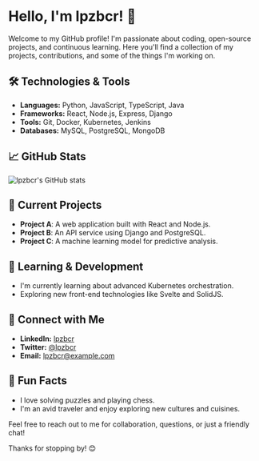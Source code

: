 # Hello, I'm lpzbcr! 👋

Welcome to my GitHub profile! I'm passionate about coding, open-source projects, and continuous learning. Here you'll find a collection of my projects, contributions, and some of the things I'm working on.

## 🛠️ Technologies & Tools

- **Languages:** Python, JavaScript, TypeScript, Java
- **Frameworks:** React, Node.js, Express, Django
- **Tools:** Git, Docker, Kubernetes, Jenkins
- **Databases:** MySQL, PostgreSQL, MongoDB

## 📈 GitHub Stats

![lpzbcr's GitHub stats](https://github-readme-stats.vercel.app/api?username=lpzbcr&show_icons=true&theme=radical)

## 🔭 Current Projects

- **Project A**: A web application built with React and Node.js.
- **Project B**: An API service using Django and PostgreSQL.
- **Project C**: A machine learning model for predictive analysis.

## 🌱 Learning & Development

- I'm currently learning about advanced Kubernetes orchestration.
- Exploring new front-end technologies like Svelte and SolidJS.

## 💬 Connect with Me

- **LinkedIn:** [lpzbcr](https://www.linkedin.com/in/lpzbcr/)
- **Twitter:** [@lpzbcr](https://twitter.com/lpzbcr)
- **Email:** [lpzbcr@example.com](mailto:lpzbcr@example.com)

## 🤔 Fun Facts

- I love solving puzzles and playing chess.
- I'm an avid traveler and enjoy exploring new cultures and cuisines.

Feel free to reach out to me for collaboration, questions, or just a friendly chat!

Thanks for stopping by! 😊
